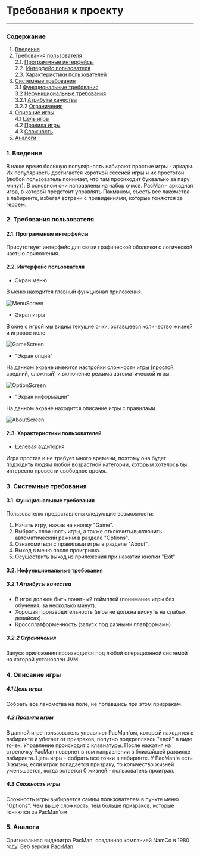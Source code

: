 # Требования к проекту
---
### Содержание
1. [Введение](#1)
2. [Требования пользователя](#2) <br>
  2.1. [Программные интерфейсы](#2.1) <br>
  2.2. [Интерфейс пользователя](#2.2) <br>
  2.3. [Характеристики пользователей](#2.3) <br>
3. [Системные требования](#3) <br>
  3.1 [Функциональные требования](#3.1) <br>
  3.2 [Нефункциональные требования](#3.2) <br>
    3.2.1 [Атрибуты качества](#3.2.1) <br>
    3.2.2 [Ограничения](#3.2.2) <br>
4. [Описание игры](#4) <br>
  4.1 [Цель игры](#4.1) <br>
  4.2 [Правила игры](#4.2) <br>
  4.3 [Сложность](#4.3) <br>
5. [Аналоги](#5) <br>

### 1. Введение <a name="1"></a>
В наше время большую популярность набирают простые игры - аркады. Их популярность достигается короткой сессией игры и их простотой 
(любой пользователь понимает, что там просиходит буквально за пару минут). В основном они направлены на набор очков. 
PacMan - аркадная игра, в которой предстоит управлять Пакманом, съесть все лакомства в лабиринте, избегая встречи с привидениями, которые гоняются за героем.

### 2. Требования пользователя <a name="2"></a>
#### 2.1. Программные интерфейсы <a name="2.1"></a>
Присутствует интерфейс для связи графической оболочки с логической частью приложения.
#### 2.2. Интерфейс пользователя <a name="2.2"></a>
- Экран меню

В меню находится главный функционал приложения.

  ![MenuScreen](https://github.com/BoryaD/PacMan/blob/master/Images/Mockups/New%20Mockup%201.png)
  
- Экран игры

В окне с игрой мы видим текущие очки, оставшееся количество жизней и игровое поле.

  ![GameScreen](https://github.com/BoryaD/PacMan/blob/master/Images/Mockups/New%20Mockup%204.png)
  
- "Экран опций"

На данном экране имеются настройки сложности игры (простой, средний, сложный) и включение режима автоматической игры.

  ![OptionScreen](https://github.com/BoryaD/PacMan/blob/master/Images/Mockups/New%20Mockup%202.png)
  
- "Экран информации"

На данном экране находится описание игры с правилами.

  ![AboutScreen](https://github.com/BoryaD/PacMan/blob/master/Images/Mockups/New%20Mockup%203.png)

#### 2.3. Характеристики пользователей <a name="2.3"></a>
- Целевая аудитория

Игра простая и не требует много времени, поэтому она будет подходить людям любой возрастной категории, которым хотелось бы интересно провести свободное время.

### 3. Системные требования <a name="3"></a>
#### 3.1. Функциональные требования <a name="3.1"></a>
Пользователю предоставлены следующие возможности:
   1. Начать игру, нажав на кнопку "Game".
   2. Выбрать сложность игры, а также отключить/выключить автоматический режим в разделе "Options".
   3. Ознакомиться с правилами игры в разделе "About".
   4. Выход в меню после проигрыша.
   5. Осуществить выход из приложения при нажатии кнопки "Exit"

#### 3.2. Нефункциональные требования <a name="3.2"></a>
##### 3.2.1 Атрибуты качества <a name="3.2.1"></a>
- В игре должен быть понятный геймплей (понимание игры без обучения, за несколько минут).
- Хорошая производительность (игра не должна виснуть на слабых девайсах).
- Кроссплатформенность (запуск под разными платформами)
##### 3.2.2 Ограничения <a name="3.2.2"></a>
Запуск приложения производится под любой операционной системой на которой установлен JVM.

### 4. Описание игры <a name="4"></a>
  ##### 4.1 Цель игры <a name="4.1"></a>
Собрать все лакомства на поле, не попавшись при этом призракам. 
  ##### 4.2 Правила игры <a name="4.2"></a>
  В данной игре пользователь управляет PacMan'ом, который находится в лабиринте и убегает от призраков, попутно подкрепляясь "едой" в виде точек. Управление происходит с клавиатуры. После нажатия на стрелочку PacMan повернет в том направлении в ближайшей развилке лабиринта. Цель игры - собрать все точки в лабиринте. У PacMan'a есть 3 жизни, если игрок попадается призраку, то количество жизней уменьшается, когда остается 0 жизней - пользователь проиграл. 
  ##### 4.3 Сложность игры <a name="4.3"></a>
  Сложность игры выбирается самим пользователем в пункте меню "Options". Чем выше сложность, тем больше призраков, которые гоняются за PacMan'ом
### 5. Аналоги <a name="5"></a>
Оригинальная видеоигра PacMan, созданная компанией NamCo в 1980 году.
Веб версия [Pac-Man](http://www.freepacman.org/welcome.php)
